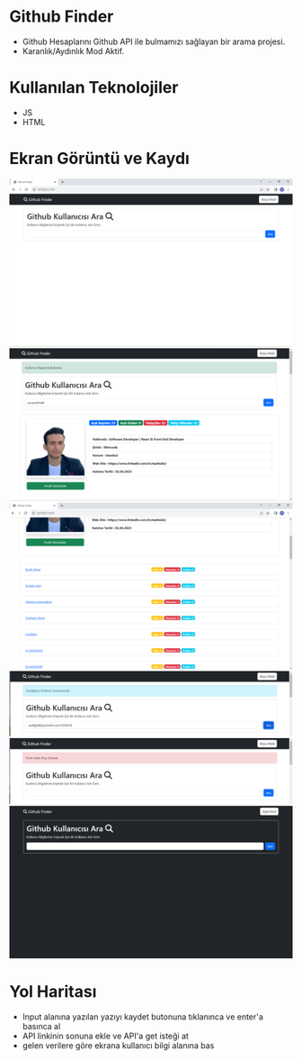 # Github Finder 
- Github Hesaplarını Github API ile bulmamızı sağlayan bir arama projesi.
- Karanlık/Aydınlık Mod Aktif.

# Kullanılan Teknolojiler
- JS 
- HTML

# Ekran Görüntü ve Kaydı
![](images/githubscreen1.png)
![](images/githubscreen2.png)
![](images/githubscreen3.png)
![](images/githubscreen4.png)
![](images/githubscreen5.png)
![](images/githubscreen6.png)

# Yol Haritası

- Input alanına yazılan yazıyı kaydet butonuna tıklanınca ve enter'a basınca al
- API linkinin sonuna ekle ve API'a get isteği at
- gelen verilere göre ekrana kullanıcı bilgi alanına bas
